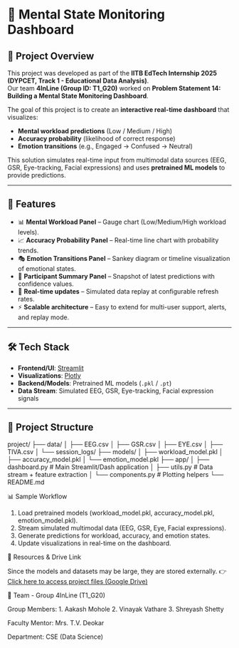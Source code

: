 # 🧠 Mental State Monitoring Dashboard  

## 📌 Project Overview  
This project was developed as part of the **IITB EdTech Internship 2025 (DYPCET, Track 1 - Educational Data Analysis)**.  
Our team **4InLine (Group ID: T1_G20)** worked on **Problem Statement 14: Building a Mental State Monitoring Dashboard**.  

The goal of this project is to create an **interactive real-time dashboard** that visualizes:  
- **Mental workload predictions** (Low / Medium / High)  
- **Accuracy probability** (likelihood of correct response)  
- **Emotion transitions** (e.g., Engaged → Confused → Neutral)  

This solution simulates real-time input from multimodal data sources (EEG, GSR, Eye-tracking, Facial expressions) and uses **pretrained ML models** to provide predictions.  

---

## 🚀 Features  
- 📊 **Mental Workload Panel** – Gauge chart (Low/Medium/High workload levels).  
- 📈 **Accuracy Probability Panel** – Real-time line chart with probability trends.  
- 🎭 **Emotion Transitions Panel** – Sankey diagram or timeline visualization of emotional states.  
- 👤 **Participant Summary Panel** – Snapshot of latest predictions with confidence values.  
- 🔄 **Real-time updates** – Simulated data replay at configurable refresh rates.  
- ⚡ **Scalable architecture** – Easy to extend for multi-user support, alerts, and replay mode.  

---

## 🛠️ Tech Stack  
- **Frontend/UI**: [Streamlit](https://streamlit.io/) 
- **Visualizations**: [Plotly](https://plotly.com/python/)  
- **Backend/Models**: Pretrained ML models (`.pkl` / `.pt`)  
- **Data Stream**: Simulated EEG, GSR, Eye-tracking, Facial expression signals  

---

## 📂 Project Structure  
project/
├── data/
│ ├── EEG.csv
│ ├── GSR.csv
│ ├── EYE.csv
│ ├── TIVA.csv
│ └── session_logs/
├── models/
│ ├── workload_model.pkl
│ ├── accuracy_model.pkl
│ └── emotion_model.pkl
├── app/
│ ├── dashboard.py # Main Streamlit/Dash application
│ ├── utils.py # Data stream + feature extraction
│ └── components.py # Plotting helpers
└── README.md

📊 Sample Workflow

1. Load pretrained models (workload_model.pkl, accuracy_model.pkl, emotion_model.pkl).
2. Stream simulated multimodal data (EEG, GSR, Eye, Facial expressions).
3. Generate predictions for workload, accuracy, and emotion states.
4. Update visualizations in real-time on the dashboard.

🔗 Resources & Drive Link

Since the models and datasets may be large, they are stored externally.
👉 [Click here to access project files (Google Drive)](https://drive.google.com/drive/folders/1ceLALHU3k7zsFGPZ8IhNIpAbEuE6Ihah)

👥 Team - Group 4InLine (T1_G20)

Group Members: 1. Aakash Mohole
               2. Vinayak Vathare
               3. Shreyash Shetty
               
Faculty Mentor: Mrs. T.V. Deokar

Department: CSE (Data Science)
